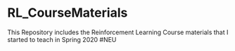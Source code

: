 # RL_CourseMaterials
This Repository includes the Reinforcement Learning Course materials that I started to teach in Spring 2020 #NEU
